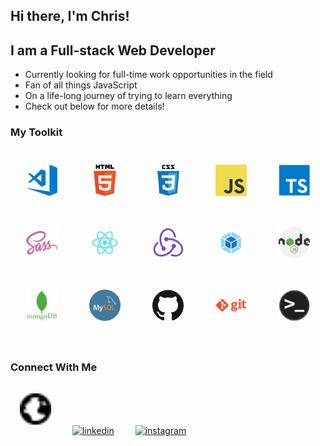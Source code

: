 ## Hi there, I'm Chris!
## I am a Full-stack Web Developer
- Currently looking for full-time work opportunities in the field
- Fan of all things JavaScript
- On a life-long journey of trying to learn everything
- Check out below for more details!

### My Toolkit  
<div style="display: grid; grid-template-columns: 1fr 1fr 1fr 1fr 1fr; justify-items: center; align-items: center">
    <img  style="width: 50px; padding: 25px" alt="Visual Studio Code"  src="./assets/vs.png"/>  
    <img  style="width: 50px; padding: 25px" alt="HTML"  src="./assets/html.png"/>  
    <img  style="width: 50px; padding: 25px" alt="CSS"  src="./assets/css.png"/>  
    <img  style="width: 50px; padding: 25px" alt="JavaScript"  src="./assets/javascript.png"/>  
    <img  style="width: 50px; padding: 25px" alt="TypeScript"  src="./assets/ts.png"/>  
    <img  style="width: 50px; padding: 25px" alt="Sass"  src="./assets/sass.png"/>  
    <img  style="width: 50px; padding: 25px" alt="React"  src="./assets/react.png"/>  
    <img  style="width: 50px; padding: 25px" alt="Redux"  src="./assets/redux.png"/>  
    <img  style="width: 50px; padding: 25px" alt="Webpack"  src="./assets/webpack.png"/>  
    <img  style="width: 50px; padding: 25px" alt="Nodejs"  src="./assets/nodejs.png"/>
    <img  style="width: 50px; padding: 25px" alt="MongoDB"  src="./assets/mongo.png"/>
    <img  style="width: 50px; padding: 25px" alt="MySQL"  src="./assets/mysql.png"/>
    <img  style="width: 50px; padding: 25px" alt="GitHub"  src="./assets/github.png"/>
    <img  style="width: 50px; padding: 25px" alt="Git"  src="./assets/git.png"/>
    <img  style="width: 50px; padding: 25px" alt="Terminal"  src="./assets/terminal.png"/>
</div>
</br>

### Connect With Me  

<div>
    <a href="https://ikim1991.github.io/portfolio" target="_blank" rel="noreferrer"><img style="width: 50px; padding: 15px" alt="portfolio" src="https://raw.githubusercontent.com/iconic/open-iconic/master/svg/globe.svg" /></a>
    <a href="https://github.com/ikim1991" target="_blank" rel="noreferrer"><img style="width: 50px; padding: 15px" alt="linkedin" src="https://cdn.jsdelivr.net/npm/simple-icons@v3/icons/linkedin.svg" /></a>
    <a href="https://www.instagram.com/ikim91/" target="_blank" rel="noreferrer"><img style="width: 50px; padding: 15px" alt="instagram" src="https://cdn.jsdelivr.net/npm/simple-icons@v3/icons/instagram.svg" /></a>
</div>